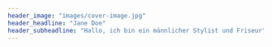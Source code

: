```yaml
---
header_image: "images/cover-image.jpg"
header_headline: "Jane Doe"
header_subheadline: "Hallo, ich bin ein männlicher Stylist und Friseur"
---
```

